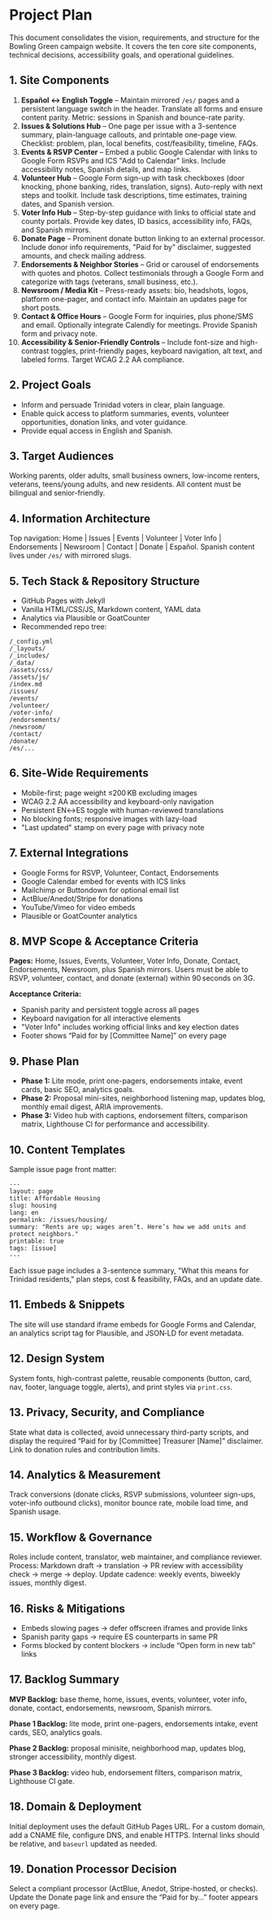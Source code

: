 # Project Plan

This document consolidates the vision, requirements, and structure for the Bowling Green campaign website. It covers the ten core site components, technical decisions, accessibility goals, and operational guidelines.

## 1. Site Components

1. **Español ↔ English Toggle** – Maintain mirrored `/es/` pages and a persistent language switch in the header. Translate all forms and ensure content parity. Metric: sessions in Spanish and bounce-rate parity.
2. **Issues & Solutions Hub** – One page per issue with a 3-sentence summary, plain-language callouts, and printable one-page view. Checklist: problem, plan, local benefits, cost/feasibility, timeline, FAQs.
3. **Events & RSVP Center** – Embed a public Google Calendar with links to Google Form RSVPs and ICS "Add to Calendar" links. Include accessibility notes, Spanish details, and map links.
4. **Volunteer Hub** – Google Form sign-up with task checkboxes (door knocking, phone banking, rides, translation, signs). Auto-reply with next steps and toolkit. Include task descriptions, time estimates, training dates, and Spanish version.
5. **Voter Info Hub** – Step-by-step guidance with links to official state and county portals. Provide key dates, ID basics, accessibility info, FAQs, and Spanish mirrors.
6. **Donate Page** – Prominent donate button linking to an external processor. Include donor info requirements, "Paid for by" disclaimer, suggested amounts, and check mailing address.
7. **Endorsements & Neighbor Stories** – Grid or carousel of endorsements with quotes and photos. Collect testimonials through a Google Form and categorize with tags (veterans, small business, etc.).
8. **Newsroom / Media Kit** – Press-ready assets: bio, headshots, logos, platform one-pager, and contact info. Maintain an updates page for short posts.
9. **Contact & Office Hours** – Google Form for inquiries, plus phone/SMS and email. Optionally integrate Calendly for meetings. Provide Spanish form and privacy note.
10. **Accessibility & Senior-Friendly Controls** – Include font-size and high-contrast toggles, print-friendly pages, keyboard navigation, alt text, and labeled forms. Target WCAG 2.2 AA compliance.

## 2. Project Goals

* Inform and persuade Trinidad voters in clear, plain language.
* Enable quick access to platform summaries, events, volunteer opportunities, donation links, and voter guidance.
* Provide equal access in English and Spanish.

## 3. Target Audiences

Working parents, older adults, small business owners, low-income renters, veterans, teens/young adults, and new residents. All content must be bilingual and senior-friendly.

## 4. Information Architecture

Top navigation: Home | Issues | Events | Volunteer | Voter Info | Endorsements | Newsroom | Contact | Donate | Español. Spanish content lives under `/es/` with mirrored slugs.

## 5. Tech Stack & Repository Structure

* GitHub Pages with Jekyll
* Vanilla HTML/CSS/JS, Markdown content, YAML data
* Analytics via Plausible or GoatCounter
* Recommended repo tree:

```
/_config.yml
/_layouts/
/_includes/
/_data/
/assets/css/
/assets/js/
/index.md
/issues/
/events/
/volunteer/
/voter-info/
/endorsements/
/newsroom/
/contact/
/donate/
/es/...
```

## 6. Site-Wide Requirements

* Mobile-first; page weight ≤200 KB excluding images
* WCAG 2.2 AA accessibility and keyboard-only navigation
* Persistent EN↔ES toggle with human-reviewed translations
* No blocking fonts; responsive images with lazy-load
* "Last updated" stamp on every page with privacy note

## 7. External Integrations

* Google Forms for RSVP, Volunteer, Contact, Endorsements
* Google Calendar embed for events with ICS links
* Mailchimp or Buttondown for optional email list
* ActBlue/Anedot/Stripe for donations
* YouTube/Vimeo for video embeds
* Plausible or GoatCounter analytics

## 8. MVP Scope & Acceptance Criteria

**Pages:** Home, Issues, Events, Volunteer, Voter Info, Donate, Contact, Endorsements, Newsroom, plus Spanish mirrors. Users must be able to RSVP, volunteer, contact, and donate (external) within 90 seconds on 3G.

**Acceptance Criteria:**
* Spanish parity and persistent toggle across all pages
* Keyboard navigation for all interactive elements
* "Voter Info" includes working official links and key election dates
* Footer shows “Paid for by [Committee Name]” on every page

## 9. Phase Plan

* **Phase 1:** Lite mode, print one-pagers, endorsements intake, event cards, basic SEO, analytics goals.
* **Phase 2:** Proposal mini-sites, neighborhood listening map, updates blog, monthly email digest, ARIA improvements.
* **Phase 3:** Video hub with captions, endorsement filters, comparison matrix, Lighthouse CI for performance and accessibility.

## 10. Content Templates

Sample issue page front matter:

```
---
layout: page
title: Affordable Housing
slug: housing
lang: en
permalink: /issues/housing/
summary: "Rents are up; wages aren’t. Here’s how we add units and protect neighbors."
printable: true
tags: [issue]
---
```

Each issue page includes a 3-sentence summary, "What this means for Trinidad residents," plan steps, cost & feasibility, FAQs, and an update date.

## 11. Embeds & Snippets

The site will use standard iframe embeds for Google Forms and Calendar, an analytics script tag for Plausible, and JSON‑LD for event metadata.

## 12. Design System

System fonts, high-contrast palette, reusable components (button, card, nav, footer, language toggle, alerts), and print styles via `print.css`.

## 13. Privacy, Security, and Compliance

State what data is collected, avoid unnecessary third-party scripts, and display the required “Paid for by [Committee] Treasurer [Name]” disclaimer. Link to donation rules and contribution limits.

## 14. Analytics & Measurement

Track conversions (donate clicks, RSVP submissions, volunteer sign-ups, voter-info outbound clicks), monitor bounce rate, mobile load time, and Spanish usage.

## 15. Workflow & Governance

Roles include content, translator, web maintainer, and compliance reviewer. Process: Markdown draft → translation → PR review with accessibility check → merge → deploy. Update cadence: weekly events, biweekly issues, monthly digest.

## 16. Risks & Mitigations

* Embeds slowing pages → defer offscreen iframes and provide links
* Spanish parity gaps → require ES counterparts in same PR
* Forms blocked by content blockers → include “Open form in new tab” links

## 17. Backlog Summary

**MVP Backlog:** base theme, home, issues, events, volunteer, voter info, donate, contact, endorsements, newsroom, Spanish mirrors.

**Phase 1 Backlog:** lite mode, print one-pagers, endorsements intake, event cards, SEO, analytics goals.

**Phase 2 Backlog:** proposal minisite, neighborhood map, updates blog, stronger accessibility, monthly digest.

**Phase 3 Backlog:** video hub, endorsement filters, comparison matrix, Lighthouse CI gate.

## 18. Domain & Deployment

Initial deployment uses the default GitHub Pages URL. For a custom domain, add a CNAME file, configure DNS, and enable HTTPS. Internal links should be relative, and `baseurl` updated as needed.

## 19. Donation Processor Decision

Select a compliant processor (ActBlue, Anedot, Stripe-hosted, or checks). Update the Donate page link and ensure the “Paid for by…” footer appears on every page.

